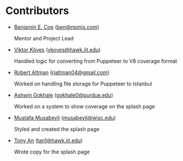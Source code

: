# Contributors

- [Benjamin E. Coe](https://github.com/bcoe) (ben@npmjs.com)
  
  Mentor and Project Lead
- [Viktor Köves](https://github.com/vkoves/) (vkoves@hawk.iit.edu)

  Handled logic for converting from Puppeteer to V8 coverage format
- [Robert Altman](https://github.com/rjaltman) (rjaltman04@gmail.com)
  
  Worked on handling file storage for Puppeteer to Istanbul
- [Ashwin Gokhale](https://github.com/ashwinGokhale) (gokhale0@purdue.edu)
  
  Worked on a system to show coverage on the splash page
- [Mustafa Musabeyli](https://github.com/musabeyli/) (musabeyli@wisc.edu)
  
  Styled and created the splash page
- [Tony An](https://github.com/computerguy708/) (tan1@hawk.iit.edu)
 
  Wrote copy for the splash page
